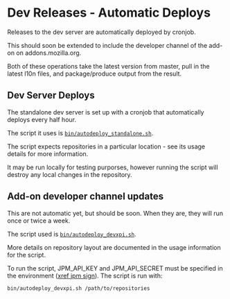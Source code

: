 # Dev Releases - Automatic Deploys

Releases to the dev server are automatically deployed by cronjob.

This should soon be extended to include the developer channel of the add-on on
addons.mozilla.org.

Both of these operations take the latest version from master, pull in the latest
l10n files, and package/produce output from the result.

## Dev Server Deploys

The standalone dev server is set up with a cronjob that automatically deploys
every half hour.

The script it uses is [`bin/autodeploy_standalone.sh`](../bin/autodeploy_standalone.sh).

The script expects repositories in a particular location - see its usage details
for more information.

It may be run locally for testing purporses, however running the script will
destroy any local changes in the repository.

## Add-on developer channel updates

This are not automatic yet, but should be soon. When they are, they will run once
or twice a week.

The script used is [`bin/autodeploy_devxpi.sh`](../bin/autodeploy_devxpi.sh).

More details on repository layout are documented in the usage information for the
script.

To run the script, JPM_API_KEY and JPM_API_SECRET must be specified in the
environment ([xref jpm sign](https://developer.mozilla.org/en-US/Add-ons/SDK/Tools/jpm#jpm_sign)).
The script is run with:

```shell
bin/autodeploy_devxpi.sh /path/to/repositories
```
